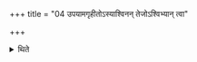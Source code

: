 +++
title = "04 उपयामगृहीतोऽस्याश्विनन् तेजोऽश्विभ्यान् त्वा"

+++

<details><summary>थिते</summary>

उपयामगृहीतोऽस्याश्विनं तेजोऽश्विभ्यां त्वा जुष्टं गृह्णामीति गृहीत्वा पवित्रेण परिमृज्यैष ते योनिर्मोदाय त्वेति सादयति ४
</details>

